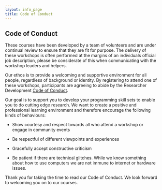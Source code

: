 ```yaml
---
layout: info_page
title: Code of Conduct
---
```


## Code of Conduct

These courses have been developed by a team of volunteers and are under continual review to ensure that they are fit for purpose. The delivery of these workshops is often performed at the margins of an individuals official job description, please be considerate of this when communicating with the workshop leaders and helpers. 
 
Our ethos is to provide a welcoming and supportive environment for all people, regardless of background or identity. By registering to attend one of these workshops,  participants are agreeing to abide by the Researcher Development [Code of Conduct](http://www.exeter.ac.uk/media/universityofexeter/doctoralcollege/researcherdevelopment/images/Code_of_conduct.pdf).

Our goal is to support you to develop your programming skill sets to enable you to do cutting edge research. We want to create a positive and professional learning environment and therefore encourage the following kinds of behaviours:

- Show courtesy and respect towards all who attend a workshop or engage in community events 

- Be respectful of different viewpoints and experiences

- Gracefully accept constructive criticism

- Be patient if there are technical glitches. While we know something about how to use computers we are not immune to internet or hardware issues. 


Thank you for taking the time to read our Code of Conduct. We look forward to welcoming you on to our courses. 
